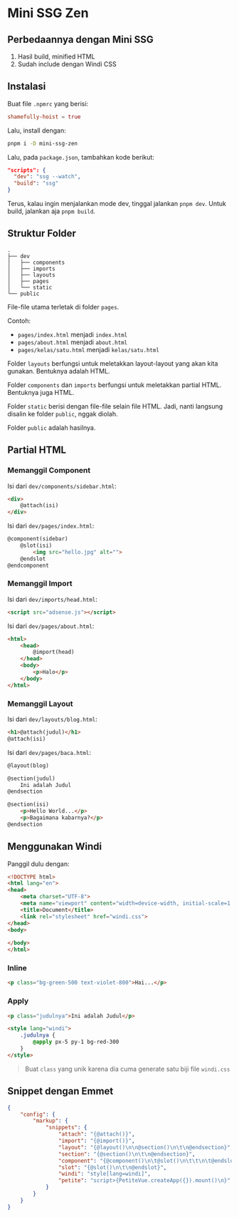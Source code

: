 # Mini SSG Zen

## Perbedaannya dengan Mini SSG

1. Hasil build, minified HTML
2. Sudah include dengan Windi CSS

## Instalasi

Buat file `.npmrc` yang berisi:

```toml
shamefully-hoist = true
```

Lalu, install dengan:

```bash
pnpm i -D mini-ssg-zen
```

Lalu, pada `package.json`, tambahkan kode berikut:

```json
"scripts": {
  "dev": "ssg --watch",
  "build": "ssg"
}
```

Terus, kalau ingin menjalankan mode dev, tinggal jalankan `pnpm dev`. Untuk build, jalankan aja `pnpm build`.

## Struktur Folder

```
.
├── dev
│   ├── components
│   ├── imports
│   ├── layouts
│   ├── pages
│   └── static
└── public
```

File-file utama terletak di folder `pages`.

Contoh:
- `pages/index.html` menjadi `index.html`
- `pages/about.html` menjadi `about.html`
- `pages/kelas/satu.html` menjadi `kelas/satu.html`

Folder `layouts` berfungsi untuk meletakkan layout-layout yang akan kita gunakan. Bentuknya adalah HTML.

Folder `components` dan `imports` berfungsi untuk meletakkan partial HTML. Bentuknya juga HTML.

Folder `static` berisi dengan file-file selain file HTML. Jadi, nanti langsung disalin ke folder `public`, nggak diolah.

Folder `public` adalah hasilnya.

## Partial HTML

### Memanggil Component

Isi dari `dev/components/sidebar.html`:

```html
<div>
	@attach(isi)
</div>
```

Isi dari `dev/pages/index.html`:

```html
@component(sidebar)
	@slot(isi)
		<img src="hello.jpg" alt="">
	@endslot
@endcomponent
```

### Memanggil Import

Isi dari `dev/imports/head.html`:

```html
<script src="adsense.js"></script>
```

Isi dari `dev/pages/about.html`:

```html
<html>
	<head>
		@import(head)
	</head>
	<body>
		<p>Halo</p>
	</body>
</html>
```

### Memanggil Layout

Isi dari `dev/layouts/blog.html`:

```html
<h1>@attach(judul)</h1>
@attach(isi)
```

Isi dari `dev/pages/baca.html`:

```html
@layout(blog)

@section(judul)
	Ini adalah Judul
@endsection

@section(isi)
	<p>Hello World...</p>
	<p>Bagaimana kabarnya?</p>
@endsection
```

## Menggunakan Windi

Panggil dulu dengan:

```html
<!DOCTYPE html>
<html lang="en">
<head>
	<meta charset="UTF-8">
	<meta name="viewport" content="width=device-width, initial-scale=1.0">
	<title>Document</title>
	<link rel="stylesheet" href="windi.css">
</head>
<body>
	
</body>
</html>
```

### Inline

```html
<p class="bg-green-500 text-violet-800">Hai...</p>
```

### Apply

```html
<p class="judulnya">Ini adalah Judul</p>

<style lang="windi">
	.judulnya {
		@apply px-5 py-1 bg-red-300
	}
</style>
```

> Buat `class` yang unik karena dia cuma generate satu biji file `windi.css`

## Snippet dengan Emmet

```json
{
	"config": {
		"markup": {
			"snippets": {
				"attach": "{@attach()}",
				"import": "{@import()}",
				"layout": "{@layout()\n\n@section()\n\t\n@endsection}",
				"section": "{@section()\n\t\n@endsection}",
				"component": "{@component()\n\t@slot()\n\t\t\n\t@endslot\n@endcomponent}",
				"slot": "{@slot()\n\t\n@endslot}",
				"windi": "style[lang=windi]",
				"petite": "script>{PetiteVue.createApp({}).mount()\n}"
			}
		}
	}
}
```
